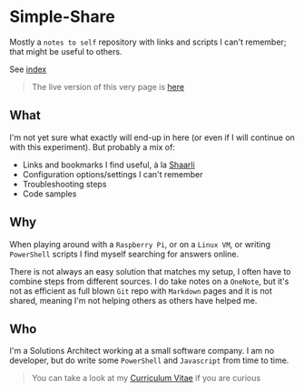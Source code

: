 # Simple-Share

Mostly a `notes to self` repository with links and scripts I can't remember; that might be useful to others.

See [index](/docs/index.md)

> The live version of this very page is [here](https://scabon.github.io/simple-share/)

## What

I'm not yet sure what exactly will end-up in here (or even if I will continue on with this experiment).
But probably a mix of:

* Links and bookmarks I find useful, à la [Shaarli](https://github.com/shaarli/Shaarli)
* Configuration options/settings I can't remember
* Troubleshooting steps
* Code samples

## Why

When playing around with a `Raspberry Pi`, or on a `Linux VM`, or writing `PowerShell` scripts I find myself searching for answers online.

There is not always an easy solution that matches my setup, I often have to combine steps from different sources.
I do take notes on a `OneNote`, but it's not as efficient as full blown `Git` repo with `Markdown` pages and it is not shared, meaning I'm not helping others as others have helped me.

## Who

I'm a Solutions Architect working at a small software company.
I am no developer, but do write some `PowerShell` and `Javascript` from time to time.

> You can take a look at my [Curriculum Vitae](./docs/cv.md "Link to Curriculum Vitae page") if you are curious
